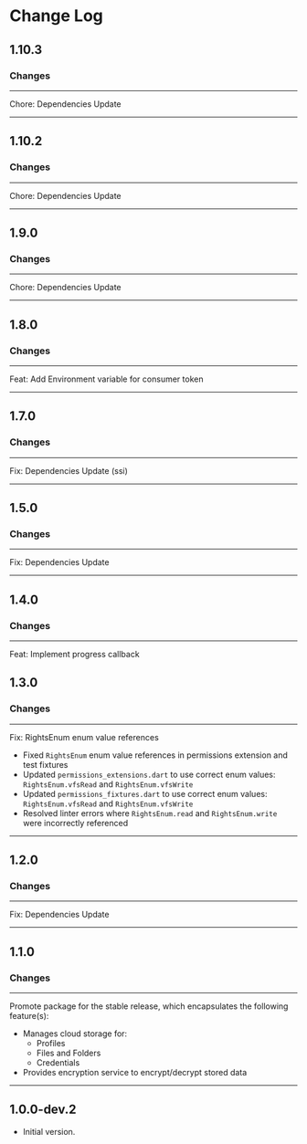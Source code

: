 # Change Log

## 1.10.3

### Changes

---

Chore: Dependencies Update 

---

## 1.10.2

### Changes

---

Chore: Dependencies Update 

---

## 1.9.0

### Changes

---

Chore: Dependencies Update 

---

## 1.8.0

### Changes

---

Feat: Add Environment variable for consumer token

---

## 1.7.0

### Changes

---

Fix: Dependencies Update (ssi)

---

## 1.5.0

### Changes

---

Fix: Dependencies Update

---


## 1.4.0

### Changes

---

Feat: Implement progress callback


## 1.3.0

### Changes

---

Fix: RightsEnum enum value references
* Fixed `RightsEnum` enum value references in permissions extension and test fixtures
* Updated `permissions_extensions.dart` to use correct enum values: `RightsEnum.vfsRead` and `RightsEnum.vfsWrite`
* Updated `permissions_fixtures.dart` to use correct enum values: `RightsEnum.vfsRead` and `RightsEnum.vfsWrite`
* Resolved linter errors where `RightsEnum.read` and `RightsEnum.write` were incorrectly referenced

---


## 1.2.0

### Changes

---

Fix: Dependencies Update

---

## 1.1.0

### Changes

---

Promote package for the stable release, which encapsulates the following feature(s):
* Manages cloud storage for:
    * Profiles
    * Files and Folders
    * Credentials
* Provides encryption service to encrypt/decrypt stored data

---

## 1.0.0-dev.2

- Initial version.
